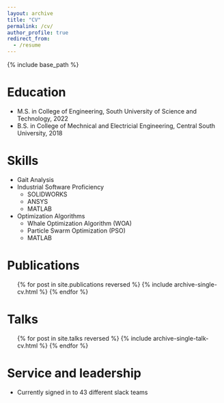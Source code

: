 ```yaml
---
layout: archive
title: "CV"
permalink: /cv/
author_profile: true
redirect_from:
  - /resume
---
```


{% include base_path %}

Education
======
* M.S. in College of Engineering, South University of Science and Technology, 2022
* B.S. in College of Mechnical and Electricial Engineering, Central South University, 2018

Skills
======
* Gait Analysis
* Industrial Software Proficiency
  * SOLIDWORKS
  * ANSYS
  * MATLAB
* Optimization Algorithms
  * Whale Optimization Algorithm (WOA)
  * Particle Swarm Optimization (PSO)
  * MATLAB

Publications
======
  <ul>{% for post in site.publications reversed %}
    {% include archive-single-cv.html %}
  {% endfor %}</ul>
  
Talks
======
  <ul>{% for post in site.talks reversed %}
    {% include archive-single-talk-cv.html  %}
  {% endfor %}</ul>
  
Service and leadership
======
* Currently signed in to 43 different slack teams
